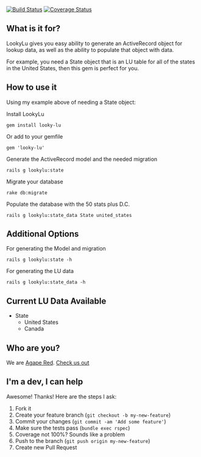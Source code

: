 [![Build Status](https://travis-ci.org/agapered/looky-lu.png?branch=master)](https://travis-ci.org/agapered/looky-lu)
[![Coverage Status](https://coveralls.io/repos/agapered/looky-lu/badge.png?branch=master)](https://coveralls.io/r/agapered/looky-lu?branch=master)


## What is it for? ##

LookyLu gives you easy ability to generate an ActiveRecord object for lookup data, as well as the ability to populate that object with data.

For example, you need a State object that is an LU table for all of the states in the United States, then this gem is perfect for you.

## How to use it ##

Using my example above of needing a State object:

Install LookyLu
```
gem install looky-lu
```
Or add to your gemfile
```
gem 'looky-lu'
```

Generate the ActiveRecord model and the needed migration
```
rails g lookylu:state
```

Migrate your database 
```
rake db:migrate
```

Populate the database with the 50 stats plus D.C.
```
rails g lookylu:state_data State united_states
```

## Additional Options ##

For generating the Model and migration
```
rails g lookylu:state -h
```

For generating the LU data
```
rails g lookylu:state_data -h
```

## Current LU Data Available ##

* State
    * United States
    * Canada


## Who are you? ##

We are [Agape Red](https://twitter.com/agape_red). [Check us out](http://agapered.com/)

## I'm a dev, I can help ##

Awesome! Thanks! Here are the steps I ask:

1. Fork it
2. Create your feature branch (`git checkout -b my-new-feature`)
3. Commit your changes (`git commit -am 'Add some feature'`)
4. Make sure the tests pass (`bundle exec rspec`)
5. Coverage not 100%? Sounds like a problem
6. Push to the branch (`git push origin my-new-feature`)
7. Create new Pull Request
